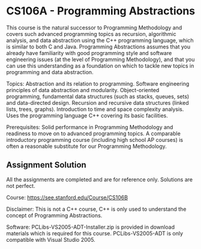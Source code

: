 # CS106A - Programming Abstractions
 
This course is the natural successor to Programming Methodology and covers such advanced programming topics as recursion, algorithmic analysis, and data abstraction using the C++ programming language, which is similar to both C and Java. Programming Abstractions assumes that you already have familiarity with good programming style and software engineering issues (at the level of Programming Methodology), and that you can use this understanding as a foundation on which to tackle new topics in programming and data abstraction. 

Topics: Abstraction and its relation to programming. Software engineering principles of data abstraction and modularity. Object-oriented programming, fundamental data structures (such as stacks, queues, sets) and data-directed design. Recursion and recursive data structures (linked lists, trees, graphs). Introduction to time and space complexity analysis. Uses the programming language C++ covering its basic facilities.

Prerequisites: Solid performance in Programming Methodology and readiness to move on to advanced programming topics. A comparable introductory programming course (including high school AP courses) is often a reasonable substitute for our Programming Methodology.

## Assignment Solution

All the assignments are completed and are for reference only. Solutions are not perfect.

Course: https://see.stanford.edu/Course/CS106B

Disclaimer: This is not a C++ course, C++ is only used to understand the concept of Programming Abstractions. 

Software: PCLibs-VS2005-ADT-Installer.zip is provided in download materials which is required for this course. PCLibs-VS2005-ADT is only compatible with Visual Studio 2005.
		  
